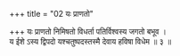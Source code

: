 +++
title = "02 यः प्राणतो"

+++
यः प्राणतो निमिषतो विधर्ता पतिर्विश्वस्य जगतो बभूव ।  
य ईशे ऽस्य द्विपदो यश्चतुष्पदस्तस्मै देवाय हविषा विधेम ॥ ३ ॥